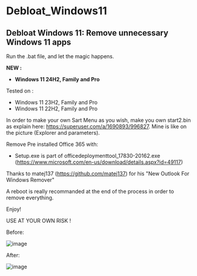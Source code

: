 # Debloat_Windows11
## Debloat Windows 11: Remove unnecessary Windows 11 apps

Run the .bat file, and let the magic happens.

**NEW :**
- **Windows 11 24H2, Family and Pro**

Tested on :
- Windows 11 23H2, Family and Pro
- Windows 11 22H2, Family and Pro

In order to make your own Sart Menu as you wish, make you own start2.bin as explain here: https://superuser.com/a/1690893/996827. Mine is like on the picture (Explorer and parameters).

Remove Pre installed Office 365 with:
- Setup.exe is part of officedeploymenttool_17830-20162.exe (https://www.microsoft.com/en-us/download/details.aspx?id=49117)

Thanks to matej137 (https://github.com/matej137) for his "New Outlook For Windows Remover"

A reboot is really recommanded at the end of the process in order to remove everything.

Enjoy!

USE AT YOUR OWN RISK !

Before:

![image](https://github.com/cramaboule/Debloat_Windows11/assets/21193662/ae8b9872-cd9b-44c7-8a93-7345e6b4fbf0)



After:

![image](https://github.com/cramaboule/Debloat_Windows11/assets/21193662/457075f2-f66d-4b56-9b4c-37af7681545f)

